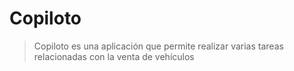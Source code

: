 # Copiloto

> Copiloto es una aplicación que permite realizar varias tareas relacionadas con la venta de vehículos
